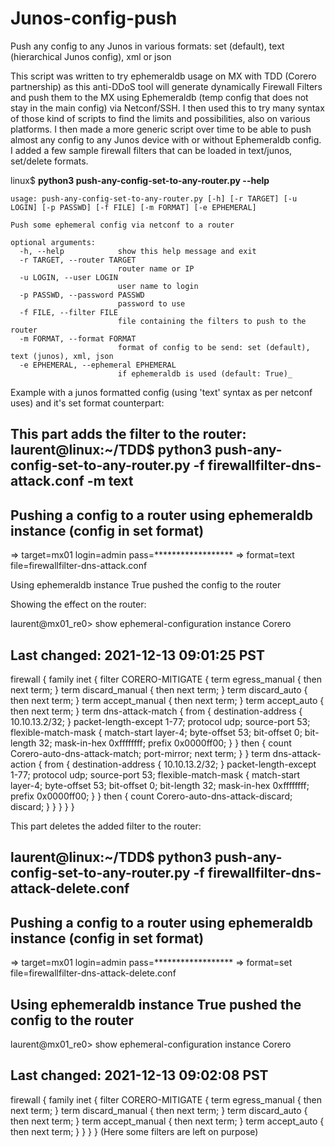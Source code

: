 # Junos-config-push
Push any config to any Junos in various formats: set (default), text (hierarchical Junos config), xml or json

This script was written to try ephemeraldb usage on MX with TDD (Corero partnership) as this anti-DDoS tool will generate dynamically Firewall Filters and push them to the MX using Ephemeraldb (temp config that does not stay in the main config) via Netconf/SSH.
I then used this to try many syntax of those kind of scripts to find the limits and possibilities, also on various platforms.
I then made a more generic script over time to be able to push almost any config to any Junos device with or without Ephemeraldb config.
I added a few sample firewall filters that can be loaded in text/junos, set/delete formats.



linux$ **python3 push-any-config-set-to-any-router.py --help**
```
usage: push-any-config-set-to-any-router.py [-h] [-r TARGET] [-u LOGIN] [-p PASSWD] [-f FILE] [-m FORMAT] [-e EPHEMERAL]

Push some ephemeral config via netconf to a router

optional arguments:
  -h, --help            show this help message and exit
  -r TARGET, --router TARGET
                        router name or IP
  -u LOGIN, --user LOGIN
                        user name to login
  -p PASSWD, --password PASSWD
                        password to use
  -f FILE, --filter FILE
                        file containing the filters to push to the router
  -m FORMAT, --format FORMAT
                        format of config to be send: set (default), text (junos), xml, json
  -e EPHEMERAL, --ephemeral EPHEMERAL
                        if ephemeraldb is used (default: True)_

```


Example with a junos formatted config (using 'text' syntax as per netconf uses) and it's set format counterpart:

This part adds the filter to the router:
laurent@linux:~/TDD$ python3 push-any-config-set-to-any-router.py -f firewallfilter-dns-attack.conf -m text
-------------------------------------------------------------------------------
Pushing a config to a router using ephemeraldb instance (config in set format)
-------------------------------------------------------------------------------
   => target=mx01	 login=admin	 pass=******************
   => format=text	 file=firewallfilter-dns-attack.conf

Using ephemeraldb instance True
pushed the config to the router



Showing the effect on the router:

laurent@mx01_re0> show ephemeral-configuration instance Corero
## Last changed: 2021-12-13 09:01:25 PST
firewall {
    family inet {
        filter CORERO-MITIGATE {
            term egress_manual {
                then next term;
            }
            term discard_manual {
                then next term;
            }
            term discard_auto {
                then next term;
            }
            term accept_manual {
                then next term;
            }
            term accept_auto {
                then next term;
            }
            term dns-attack-match {
                from {
                    destination-address {
                        10.10.13.2/32;
                    }
                    packet-length-except 1-77;
                    protocol udp;
                    source-port 53;
                    flexible-match-mask {
                        match-start layer-4;
                        byte-offset 53;
                        bit-offset 0;
                        bit-length 32;
                        mask-in-hex 0xffffffff;
                        prefix 0x0000ff00;
                    }
                }
                then {
                    count Corero-auto-dns-attack-match;
                    port-mirror;
                    next term;
                }
            }
            term dns-attack-action {
                from {
                    destination-address {
                        10.10.13.2/32;
                    }
                    packet-length-except 1-77;
                    protocol udp;
                    source-port 53;
                    flexible-match-mask {
                        match-start layer-4;
                        byte-offset 53;
                        bit-offset 0;
                        bit-length 32;
                        mask-in-hex 0xffffffff;
                        prefix 0x0000ff00;
                    }
                }
                then {
                    count Corero-auto-dns-attack-discard;
                    discard;
                }
            }
        }
    }
}



This part deletes the added filter to the router:

laurent@linux:~/TDD$ python3 push-any-config-set-to-any-router.py -f firewallfilter-dns-attack-delete.conf
-------------------------------------------------------------------------------
Pushing a config to a router using ephemeraldb instance (config in set format)
-------------------------------------------------------------------------------
   => target=mx01	 login=admin	 pass=******************
   => format=set	 file=firewallfilter-dns-attack-delete.conf

Using ephemeraldb instance True
pushed the config to the router
-------------------------------------------------------------------------------


laurent@mx01_re0> show ephemeral-configuration instance Corero
## Last changed: 2021-12-13 09:02:08 PST
firewall {
    family inet {
        filter CORERO-MITIGATE {
            term egress_manual {
                then next term;
            }
            term discard_manual {
                then next term;
            }
            term discard_auto {
                then next term;
            }
            term accept_manual {
                then next term;
            }
            term accept_auto {
                then next term;
            }
        }
    }
}
(Here some filters are left on purpose)

